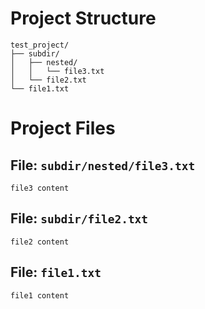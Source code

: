 # Project Structure

```
test_project/
├── subdir/
│   ├── nested/
│   │   └── file3.txt
│   └── file2.txt
└── file1.txt
```

# Project Files

## File: `subdir/nested/file3.txt`

```text
file3 content

```

## File: `subdir/file2.txt`

```text
file2 content

```

## File: `file1.txt`

```text
file1 content

```

